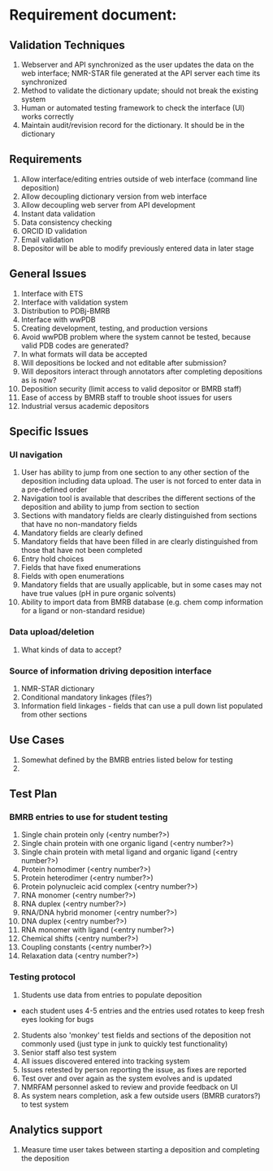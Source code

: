 # Requirement document: 

## Validation Techniques
1. Webserver and API synchronized as the user updates the data on the web interface; NMR-STAR file generated at the API server each time its synchronized
2. Method to validate the dictionary update; should not break the existing system 
3. Human or automated testing framework to check the interface (UI) works correctly
4. Maintain audit/revision record for the dictionary. It should be in the dictionary

## Requirements
1. Allow interface/editing entries outside of web interface (command line deposition)
2. Allow decoupling dictionary version from web interface
3. Allow decoupling web server from API development
4. Instant data validation
5. Data consistency checking 
6. ORCID ID validation
7. Email validation
8. Depositor will be able to modify previously entered data in later stage 

## General Issues
1.	Interface with ETS
2.	Interface with validation system
3.	Distribution to PDBj-BMRB
4.	Interface with wwPDB
5.	Creating development, testing, and production versions 
6.	Avoid wwPDB problem where the system cannot be tested, because valid PDB codes are generated?
7.	In what formats will data be accepted
8.	Will depositions be locked and not editable after submission?
9.	Will depositors interact through annotators after completing depositions as is now?
10. Deposition security (limit access to valid depositor or BMRB staff)
11. Ease of access by BMRB staff to trouble shoot issues for users
12. Industrial versus academic depositors


## Specific Issues
### UI navigation
1.  User has ability to jump from one section to any other section of the deposition including data upload. The user is not forced to enter data in a pre-defined order
2.  Navigation tool is available that describes the different sections of the deposition and ability to jump from section to section
3.  Sections with mandatory fields are clearly distinguished from sections that have no non-mandatory fields
4.  Mandatory fields are clearly defined
5.  Mandatory fields that have been filled in are clearly distinguished from those that have not been completed
6.  Entry hold choices
7.  Fields that have fixed enumerations
8.  Fields with open enumerations
9.  Mandatory fields that are usually applicable, but in some cases may not have true values (pH in pure organic solvents)
10. Ability to import data from BMRB database (e.g. chem comp information for a ligand or non-standard residue)

### Data upload/deletion
1.  What kinds of data to accept?

### Source of information driving deposition interface
1.  NMR-STAR dictionary
2.  Conditional mandatory linkages (files?)
3.  Information field linkages - fields that can use a pull down list populated from other sections


## Use Cases
1.  Somewhat defined by the BMRB entries listed below for testing
2.  

## Test Plan
### BMRB entries to use for student testing
1.  Single chain protein only (<entry number?>)
2.  Single chain protein with one organic ligand (<entry number?>)
3.  Single chain protein with metal ligand and organic ligand (<entry number?>)
4.  Protein homodimer (<entry number?>)
5.  Protein heterodimer (<entry number?>)
6.  Protein polynucleic acid complex (<entry number?>)
7.  RNA monomer (<entry number?>)
8.  RNA duplex (<entry number?>)
9.  RNA/DNA hybrid monomer (<entry number?>)
10. DNA duplex (<entry number?>)
11. RNA monomer with ligand (<entry number?>)
12. Chemical shifts (<entry number?>)
13. Coupling constants (<entry number?>)
14. Relaxation data (<entry number?>)

### Testing protocol
1.  Students use data from entries to populate deposition
  - each student uses 4-5 entries and the entries used rotates to keep fresh eyes looking for bugs
2.  Students also 'monkey' test fields and sections of the deposition not commonly used (just type in junk to quickly test functionality)
3.  Senior staff also test system
4.  All issues discovered entered into tracking system
5.  Issues retested by person reporting the issue, as fixes are reported
6.  Test over and over again as the system evolves and is updated
7.  NMRFAM personnel asked to review and provide feedback on UI
8.  As system nears completion, ask a few outside users (BMRB curators?) to test system

## Analytics support
1.  Measure time user takes between starting a deposition and completing the deposition

